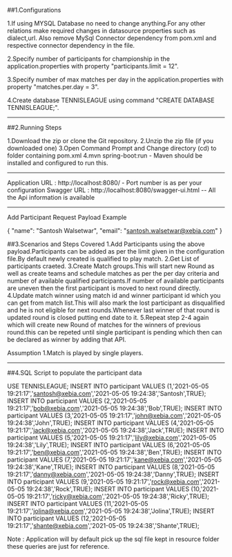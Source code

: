 ##1.Configurations


1.If using MYSQL Database no need to change anything.For any other relations make required changes in datasource properties such as dialect,url.
Also remove MySql Connector dependency from pom.xml and respective connector dependency in the file.

2.Specify number of participants for championship in the application.properties with property "participants.limit = 12".

3.Specify number of max matches per day in the application.properties with property "matches.per.day = 3".

4.Create database TENNISLEAGUE using command "CREATE DATABASE TENNISLEAGUE;".

-----------------------------------------------------------------------------------------------------------------------------------------------------

##2.Running Steps

1.Download the zip or clone the Git repository.
2.Unzip the zip file (if you downloaded one)
3.Open Command Prompt and Change directory (cd) to folder containing pom.xml
4.mvn spring-boot:run  - Maven should be installed and configured to run this.

------------------------------------------------------------------------------------------------------------------------------------------------------

Application URL : http://localhost:8080/ - Port number is as per your configuration
Swagger URL : http://localhost:8080/swagger-ui.html  -- All the Api information is available

------------------------------------------------------------------------------------------------------------------------------------------------------

Add Participant Request Payload Example

{
    "name": "Santosh Walsetwar",
    "email": "santosh.walsetwar@xebia.com"
}

##3.Scenarios and Steps Covered
1.Add Participants using the above payload.Participants can be added as per the limit given in the configuration file.By default newly created is qualified to play match.
2.Get List of participants craeted.
3.Create Match groups.This will start new Round as well as create teams and schedule matches as per the per day criteria and number of available qualified participants.If number of available participants are uneven then the first participant is moved to next round directly. 
4.Update match winner using match id and winner participant id which you can get from match list.This will also mark the lost participant as disqualified and he is not eligible for next rounds.Whenever last winner of that round is updated round is closed putting end date to it.
5.Repeat step 2-4 again which will create new Round of matches for the winners of previous round.this can be repeted until single participant is pending which then can be declared as winner by adding that API.

Assumption
1.Match is played by single players.

------------------------------------------------------------------------------------------------------------------------------------------------------------

##4.SQL Script to populate the participant data

USE TENNISLEAGUE;
INSERT INTO participant VALUES (1,'2021-05-05 19:21:17','santosh@xebia.com','2021-05-05 19:24:38','Santosh',TRUE);
INSERT INTO participant VALUES (2,'2021-05-05 19:21:17','bob@xebia.com','2021-05-05 19:24:38','Bob',TRUE);
INSERT INTO participant VALUES (3,'2021-05-05 19:21:17','john@xebia.com','2021-05-05 19:24:38','John',TRUE);
INSERT INTO participant VALUES (4,'2021-05-05 19:21:17','jack@xebia.com','2021-05-05 19:24:38','Jack',TRUE);
INSERT INTO participant VALUES (5,'2021-05-05 19:21:17','lily@xebia.com','2021-05-05 19:24:38','Lily',TRUE);
INSERT INTO participant VALUES (6,'2021-05-05 19:21:17','ben@xebia.com','2021-05-05 19:24:38','Ben',TRUE);
INSERT INTO participant VALUES (7,'2021-05-05 19:21:17','kane@xebia.com','2021-05-05 19:24:38','Kane',TRUE);
INSERT INTO participant VALUES (8,'2021-05-05 19:21:17','danny@xebia.com','2021-05-05 19:24:38','Danny',TRUE);
INSERT INTO participant VALUES (9,'2021-05-05 19:21:17','rock@xebia.com','2021-05-05 19:24:38','Rock',TRUE);
INSERT INTO participant VALUES (10,'2021-05-05 19:21:17','ricky@xebia.com','2021-05-05 19:24:38','Ricky',TRUE);
INSERT INTO participant VALUES (11,'2021-05-05 19:21:17','jolina@xebia.com','2021-05-05 19:24:38','Jolina',TRUE);
INSERT INTO participant VALUES (12,'2021-05-05 19:21:17','shante@xebia.com','2021-05-05 19:24:38','Shante',TRUE);

Note : Application will by default pick up the sql file kept in resource folder these queries are just for reference.